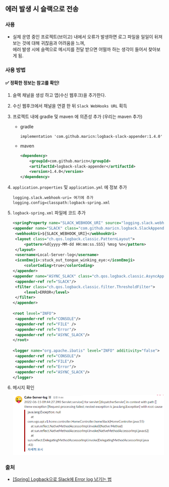 ## 에러 발생 시 슬랙으로 전송

### 사용
* 실제 운영 중인 프로젝트(브이고) 내에서 오류가 발생하면 로그 파일을 일일이 뒤져보는 것에 대해 귀찮음과 어려움을 느껴,
  </br>
  에러 발생 시에 슬랙으로 메시지를 전달 받으면 어떨까 하는 생각이 들어서 찾아보게 됨.
 
 
### 사용 방법
#### ✅ 정확한 정보는 참고를 확인! 
1. 슬랙 채널을 생성 하고 앱(수신 웹후크)을 추가한다.
2. 수신 웹후크에서 채널을 연결 한 뒤 `Slack WebHooks URL` 획득
3. 프로젝트 내에 gradle 및 maven 에 의존성 추가 (우리는 maven 추가)
   * gradle
        ```
        implementation 'com.github.maricn:logback-slack-appender:1.4.0'
        ```
     
   * maven
        ```xml
        <dependency>
            <groupId>com.github.maricn</groupId>
            <artifactId>logback-slack-appender</artifactId>
            <version>1.4.0</version>
        </dependency> 
        ```
4. `application.properties` 및 `application.yml` 에 정보 추가
    ```
    logging.slack.webhook-uri= 여기에 추가
    logging.config=classpath:logback-spring.xml
    ```
   
5. `logback-spring.xml` 파일에 코드 추가
   ```xml
   <springProperty name="SLACK_WEBHOOK_URI" source="logging.slack.webhook-uri"/>
   <appender name="SLACK" class="com.github.maricn.logback.SlackAppender">
    <webhookUri>${SLACK_WEBHOOK_URI}</webhookUri>
    <layout class="ch.qos.logback.classic.PatternLayout">
        <pattern>%d{yyyy-MM-dd HH:mm:ss.SSS} %msg %n</pattern>
    </layout>
    <username>Local-Server-log</username>
    <iconEmoji>:stuck_out_tongue_winking_eye:</iconEmoji>
        <colorCoding>true</colorCoding>
   </appender>
   <appender name="ASYNC_SLACK" class="ch.qos.logback.classic.AsyncAppender">
    <appender-ref ref="SLACK"/>
    <filter class="ch.qos.logback.classic.filter.ThresholdFilter">
        <level>ERROR</level>
    </filter>
   </appender>
   
   <root level="INFO">
    <appender-ref ref="CONSOLE"/>
    <appender-ref ref="FILE" /> 
    <appender-ref ref="Error"/>
    <appender-ref ref="ASYNC_SLACK"/>
   </root>
	
   <logger name="org.apache.ibatis" level="INFO" additivity="false"> 
    <appender-ref ref="CONSOLE"/> 
    <appender-ref ref="FILE"/> 
    <appender-ref ref="Error"/>
    <appender-ref ref="ASYNC_SLACK"/>
   </logger>
   ```
   
6. 메시지 확인
   
    ![img_11.png](사진파일/img_11.png)

### 출처
* [[Spring] Logback으로 Slack에 Error log 남기는 법](https://devlog-wjdrbs96.tistory.com/327)